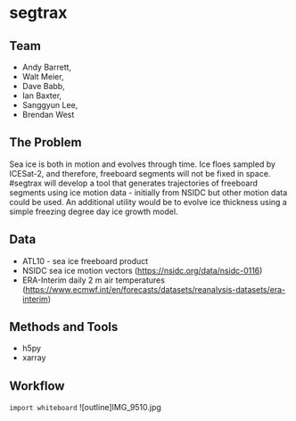 # segtrax

## Team
- Andy Barrett,
- Walt Meier,
- Dave Babb,
- Ian Baxter,
- Sanggyun Lee,
- Brendan West

## The Problem
Sea ice is both in motion and evolves through time.  Ice floes sampled by ICESat-2, and therefore, freeboard segments will not be fixed in space.  #segtrax will develop a tool that generates trajectories of freeboard segments using ice motion data - initially from NSIDC but other motion data could be used.    An additional utility would be to evolve ice thickness using a simple freezing degree day ice growth model.

## Data
- ATL10 - sea ice freeboard product
- NSIDC sea ice motion vectors (https://nsidc.org/data/nsidc-0116)
- ERA-Interim daily 2 m air temperatures (https://www.ecmwf.int/en/forecasts/datasets/reanalysis-datasets/era-interim)

## Methods and Tools
- h5py
- xarray

## Workflow

`import whiteboard`
![outline]IMG_9510.jpg
